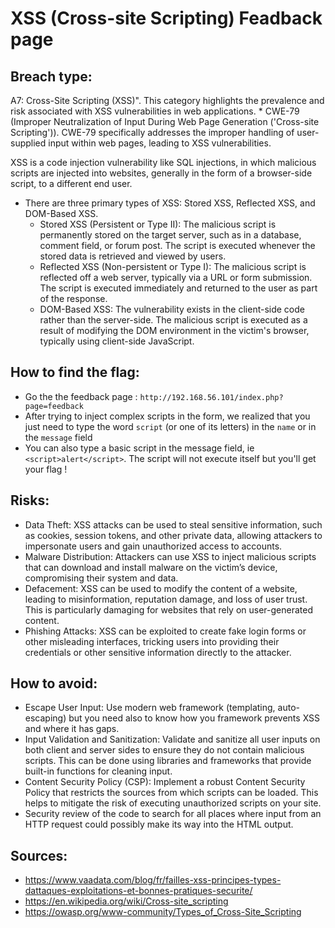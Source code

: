 # XSS (Cross-site Scripting) Feadback page

## Breach type:

A7: Cross-Site Scripting (XSS)". This category highlights the prevalence and risk associated with XSS vulnerabilities in web applications.
    * CWE-79 (Improper Neutralization of Input During Web Page Generation ('Cross-site Scripting')). CWE-79 specifically addresses the improper handling of user-supplied input within web pages, leading to XSS vulnerabilities.

XSS is a code injection vulnerability like SQL injections, in which malicious scripts are injected into websites, generally in the form of a browser-side script, to a different end user.

* There are three primary types of XSS: Stored XSS, Reflected XSS, and DOM-Based XSS.
    * Stored XSS (Persistent or Type II): The malicious script is permanently stored on the target server, such as in a database, comment field, or forum post. The script is executed whenever the stored data is retrieved and viewed by users.
    * Reflected XSS (Non-persistent or Type I): The malicious script is reflected off a web server, typically via a URL or form submission. The script is executed immediately and returned to the user as part of the response.
    * DOM-Based XSS: The vulnerability exists in the client-side code rather than the server-side. The malicious script is executed as a result of modifying the DOM environment in the victim's browser, typically using client-side JavaScript.

## How to find the flag:

* Go the the feedback page : `http://192.168.56.101/index.php?page=feedback`
* After trying to inject complex scripts in the form, we realized that you just need to type the word `script` (or one of its letters) in the `name` or in the `message` field
* You can also type a basic script in the message field, ie `<script>alert</script>`. The script will not execute itself but you'll get your flag !

## Risks:
* Data Theft: XSS attacks can be used to steal sensitive information, such as cookies, session tokens, and other private data, allowing attackers to impersonate users and gain unauthorized access to accounts.
* Malware Distribution: Attackers can use XSS to inject malicious scripts that can download and install malware on the victim’s device, compromising their system and data.
* Defacement: XSS can be used to modify the content of a website, leading to misinformation, reputation damage, and loss of user trust. This is particularly damaging for websites that rely on user-generated content.
* Phishing Attacks: XSS can be exploited to create fake login forms or other misleading interfaces, tricking users into providing their credentials or other sensitive information directly to the attacker.

## How to avoid:

* Escape User Input: Use modern web framework (templating, auto-escaping) but you need also to know how you framework prevents XSS and where it has gaps.
* Input Validation and Sanitization: Validate and sanitize all user inputs on both client and server sides to ensure they do not contain malicious scripts. This can be done using libraries and frameworks that provide built-in functions for cleaning input.
* Content Security Policy (CSP): Implement a robust Content Security Policy that restricts the sources from which scripts can be loaded. This helps to mitigate the risk of executing unauthorized scripts on your site.
* Security review of the code to search for all places where input from an HTTP request could possibly make its way into the HTML output.

## Sources:
* https://www.vaadata.com/blog/fr/failles-xss-principes-types-dattaques-exploitations-et-bonnes-pratiques-securite/
* https://en.wikipedia.org/wiki/Cross-site_scripting
* https://owasp.org/www-community/Types_of_Cross-Site_Scripting